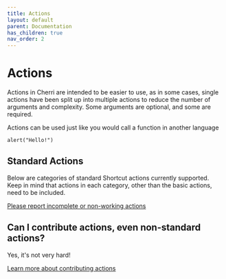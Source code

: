 ```yaml
---
title: Actions
layout: default
parent: Documentation
has_children: true
nav_order: 2
---
```


# Actions

Actions in Cherri are intended to be easier to use, as in some cases, single actions have been split up into multiple
actions to reduce the number of arguments and complexity. Some arguments are optional, and some are required.

Actions can be used just like you would call a function in another language

```
alert("Hello!")
```

## Standard Actions

Below are categories of standard Shortcut actions currently supported. Keep in mind that actions in each category, other than the basic actions, need to be included.

[Please report incomplete or non-working actions](https://github.com/electrikmilk/cherri/issues)

## Can I contribute actions, even non-standard actions?

Yes, it's not very hard!

[Learn more about contributing actions](/compiler/actions)
